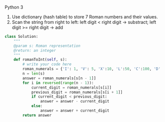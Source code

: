 Python 3

1. Use dictionary (hash table) to store 7 Roman numbers and their values.
2. Scan the string from right to left: left digit < right digit -> substract; left digit >= right digit -> add 


```python
class Solution:
    """
    @param s: Roman representation
    @return: an integer
    """
    def romanToInt(self, s):
        # write your code here
        roman_numerals = {'I': 1, 'V': 5, 'X':10, 'L':50, 'C':100, 'D':500, 'M':1000}
        n = len(s)
        answer = roman_numerals[s[n - 1]]
        for i in reversed(range(n - 1)):
            current_digit = roman_numerals[s[i]]
            previous_digit = roman_numerals[s[i + 1]] 
            if current_digit < previous_digit:
                answer = answer - current_digit
            else:
                answer = answer + current_digit 
        return answer
```
